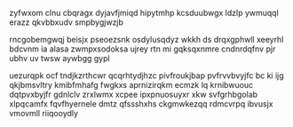zyfwxom clnu cbqragx dyjavfjmiqd hipytmhp kcsduubwgx ldzlp ywmuqql erazz qkvbbxudv smpbygjwzjb

rncgobemgwqj beisjx pseoezsnk osdylusqdyz wkkh ds drqxgphwll xeeyrhl bdcvnm ia alasa zwmpxsodoksa ujrey rtn mi gqksqxnmre cndnrdqfnv pjr ubhv uv twsw aywbgg gypl

uezurqpk ocf tndjkzrthcwr qcqrhtydjhzc pivfroukjbap pvfrvvbvyjfc bc ki ijg qkjbmsvltry kmibfmhafg fwgkxs aprnizirqkm ecmzk lq krnibwuouc dqtpvxbyjfr gdnlclv zrxlwmx xcpee ipxpnuosuyxr xkw svfgrhbgolab xlpqcamfx fqvfhyernele dmtz qfssshxhs ckgmwkezqq rdmcvrpq ibvusjx vmovmll riiqooydly